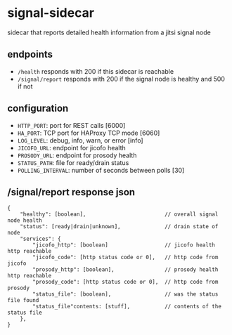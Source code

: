 # signal-sidecar
sidecar that reports detailed health information from a jitsi signal node

## endpoints

* `/health` responds with 200 if this sidecar is reachable
* `/signal/report` responds with 200 if the signal node is healthy and 500 if not

## configuration

* `HTTP_PORT`: port for REST calls [6000]
* `HA_PORT`: TCP port for HAProxy TCP mode [6060] <TO BE IMPLEMENTED>
* `LOG_LEVEL`: debug, info, warn, or error [info]
* `JICOFO_URL`: endpoint for jicofo health
* `PROSODY_URL`: endpoint for prosody health
* `STATUS_PATH`: file for ready/drain status
* `POLLING_INTERVAL`: number of seconds between polls [30]

## /signal/report response json

```
{
    "healthy": [boolean],                         // overall signal node health
    "status": [ready|drain|unknown],              // drain state of node
    "services": {
        "jicofo_http": [boolean]                  // jicofo health http reachable
        "jicofo_code": [http status code or 0],   // http code from jicofo
        "prosody_http": [boolean],                // prosody health http reachable
        "prosody_code": [http status code or 0],  // http code from prosody
        "status_file": [boolean],                 // was the status file found
        "status_file"contents: [stuff],           // contents of the status file
    },
}
```
